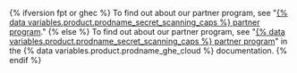 {% ifversion fpt or ghec %}
To find out about our partner program, see "[{% data variables.product.prodname_secret_scanning_caps %} partner program](/developers/overview/secret-scanning-partner-program)."
{% else %}
To find out about our partner program, see "[{% data variables.product.prodname_secret_scanning_caps %} partner program](/enterprise-cloud@latest/developers/overview/secret-scanning-partner-program)" in the {% data variables.product.prodname_ghe_cloud %} documentation.
{% endif %}
